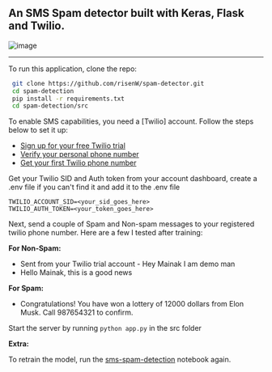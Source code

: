 ## An SMS Spam detector built with Keras, Flask and Twilio. 

![image](https://user-images.githubusercontent.com/64016811/206378461-e17da9d9-46fd-4efe-8429-4ab8c4e8ead7.png)

-----------
To run this application, clone the repo:

```bash
 git clone https://github.com/risenW/spam-detector.git
 cd spam-detection
 pip install -r requirements.txt
 cd spam-detection/src

```

To enable SMS capabilities, you need a [Twilio] account. Follow the steps below to set it up:

- [Sign up for your free Twilio trial](https://www.twilio.com/docs/usage/tutorials/how-to-use-your-free-trial-account#sign-up-for-your-free-twilio-trial)
- [Verify your personal phone number](https://www.twilio.com/docs/usage/tutorials/how-to-use-your-free-trial-account#verify-your-personal-phone-number)
- [Get your first Twilio phone number](https://www.twilio.com/docs/usage/tutorials/how-to-use-your-free-trial-account#get-your-first-twilio-phone-number)

Get your Twilio SID and Auth token from your account dashboard, create a .env file if you can't find it and add it to the .env file

```
TWILIO_ACCOUNT_SID=<your_sid_goes_here>
TWILIO_AUTH_TOKEN=<your_token_goes_here>
```



Next, send a couple of Spam and Non-spam messages to your registered twilio phone number. Here are a few I tested after training:

**For Non-Spam:**

- Sent from your Twilio trial account - Hey Mainak I am demo man
- Hello Mainak, this is a good news

**For Spam:**
- Congratulations! You have won a lottery of 12000 dollars from Elon Musk. Call 987654321 to confirm.

Start the server by running `python app.py` in the src folder

**Extra:**

To retrain the model, run the [sms-spam-detection](src/sms-spam-detection.ipynb) notebook again. 

